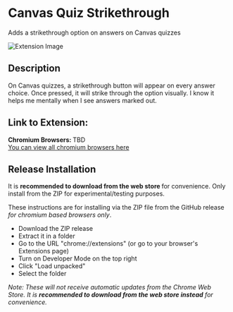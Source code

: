 # Canvas Quiz Strikethrough

Adds a strikethrough option on answers on Canvas quizzes

![Extension Image](https://i.imgur.com/rpj6MAl.png)

## Description

On Canvas quizzes, a strikethrough button will appear on every answer choice. Once pressed, it will strike through the option visually. I know it helps me mentally when I see answers marked out.

## Link to Extension:

<b>Chromium Browsers: </b>TBD
<br />
[You can view all chromium browsers here](<https://en.wikipedia.org/wiki/Chromium_(web_browser)>)

## Release Installation

It is <b>recommended to download from the web store </b> for convenience.</i>
Only install from the ZIP for experimental/testing purposes.

These instructions are for installing via the ZIP file from the GitHub release <i>for chromium based browsers only</i>.

- Download the ZIP release
- Extract it in a folder
- Go to the URL "chrome://extensions" (or go to your browser's Extensions page)
- Turn on Developer Mode on the top right
- Click "Load unpacked"
- Select the folder

<i>Note: These will not receive automatic updates from the Chrome Web Store. It is <b>recommended to download from the web store instead</b> for convenience.</i>
